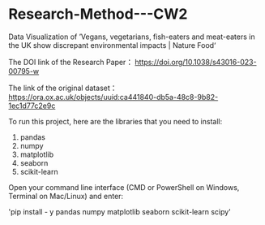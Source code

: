 # Research-Method---CW2
Data Visualization of ’Vegans, vegetarians, fish-eaters and meat-eaters in the UK show discrepant environmental impacts | Nature Food‘

The DOI link of the Research Paper： https://doi.org/10.1038/s43016-023-00795-w

The link of the original dataset：https://ora.ox.ac.uk/objects/uuid:ca441840-db5a-48c8-9b82-1ec1d77c2e9c

To run this project, here are the libraries that you need to install:
1) pandas
2) numpy
3) matplotlib
4) seaborn
5) scikit-learn

Open your command line interface (CMD or PowerShell on Windows, Terminal on Mac/Linux) and enter:

'pip install - y pandas numpy matplotlib seaborn scikit-learn scipy'
